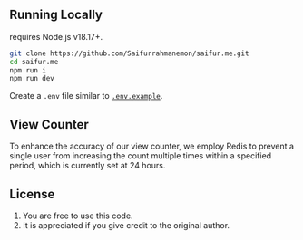 ## Running Locally

requires Node.js v18.17+.

```bash
git clone https://github.com/Saifurrahmanemon/saifur.me.git
cd saifur.me
npm run i
npm run dev
```

Create a `.env` file similar to
[`.env.example`](https://github.com/Saifurrahmanemon/saifur.me/blob/master/.env.example).

## View Counter

To enhance the accuracy of our view counter, we employ Redis to prevent a single
user from increasing the count multiple times within a specified period, which
is currently set at 24 hours.

## License

1. You are free to use this code.
2. It is appreciated if you give credit to the original author.
